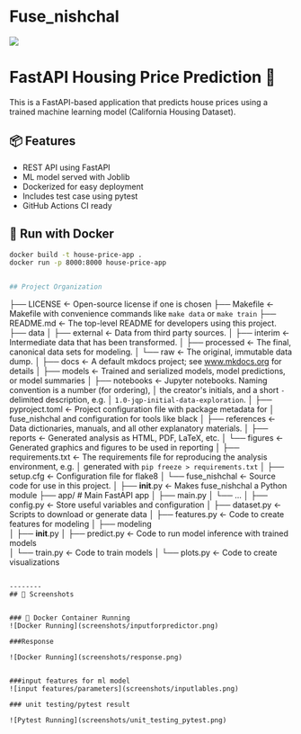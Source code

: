 # Fuse_nishchal

<a target="_blank" href="https://cookiecutter-data-science.drivendata.org/">
    <img src="https://img.shields.io/badge/CCDS-Project%20template-328F97?logo=cookiecutter" />
</a>

# FastAPI Housing Price Prediction 🚀

This is a FastAPI-based application that predicts house prices using a trained machine learning model (California Housing Dataset).

## 📦 Features
- REST API using FastAPI
- ML model served with Joblib
- Dockerized for easy deployment
- Includes test case using pytest
- GitHub Actions CI ready

## 🐳 Run with Docker

```bash
docker build -t house-price-app .
docker run -p 8000:8000 house-price-app


## Project Organization

```
├── LICENSE            <- Open-source license if one is chosen
├── Makefile           <- Makefile with convenience commands like `make data` or `make train`
├── README.md          <- The top-level README for developers using this project.
├── data
│   ├── external       <- Data from third party sources.
│   ├── interim        <- Intermediate data that has been transformed.
│   ├── processed      <- The final, canonical data sets for modeling.
│   └── raw            <- The original, immutable data dump.
│
├── docs               <- A default mkdocs project; see www.mkdocs.org for details
│
├── models             <- Trained and serialized models, model predictions, or model summaries
│
├── notebooks          <- Jupyter notebooks. Naming convention is a number (for ordering),
│                         the creator's initials, and a short `-` delimited description, e.g.
│                         `1.0-jqp-initial-data-exploration`.
│
├── pyproject.toml     <- Project configuration file with package metadata for 
│                         fuse_nishchal and configuration for tools like black
│
├── references         <- Data dictionaries, manuals, and all other explanatory materials.
│
├── reports            <- Generated analysis as HTML, PDF, LaTeX, etc.
│   └── figures        <- Generated graphics and figures to be used in reporting
│
├── requirements.txt   <- The requirements file for reproducing the analysis environment, e.g.
│                         generated with `pip freeze > requirements.txt`
│
├── setup.cfg          <- Configuration file for flake8
│
└── fuse_nishchal   <- Source code for use in this project.
    │
    ├── __init__.py             <- Makes fuse_nishchal a Python module
    ├── app/                  # Main FastAPI app
    │       ├── main.py
    │       └── ...
    │
    ├── config.py               <- Store useful variables and configuration
    │
    ├── dataset.py              <- Scripts to download or generate data
    │
    ├── features.py             <- Code to create features for modeling
    │
    ├── modeling                
    │   ├── __init__.py 
    │   ├── predict.py          <- Code to run model inference with trained models          
    │   └── train.py            <- Code to train models
    │
    └── plots.py                <- Code to create visualizations
```

--------
## 🚀 Screenshots


### 🐳 Docker Container Running
![Docker Running](screenshots/inputforpredictor.png)

###Response

![Docker Running](screenshots/response.png)


###input features for ml model
![input features/parameters](screenshots/inputlables.png)

### unit testing/pytest result

![Pytest Running](screenshots/unit_testing_pytest.png)


